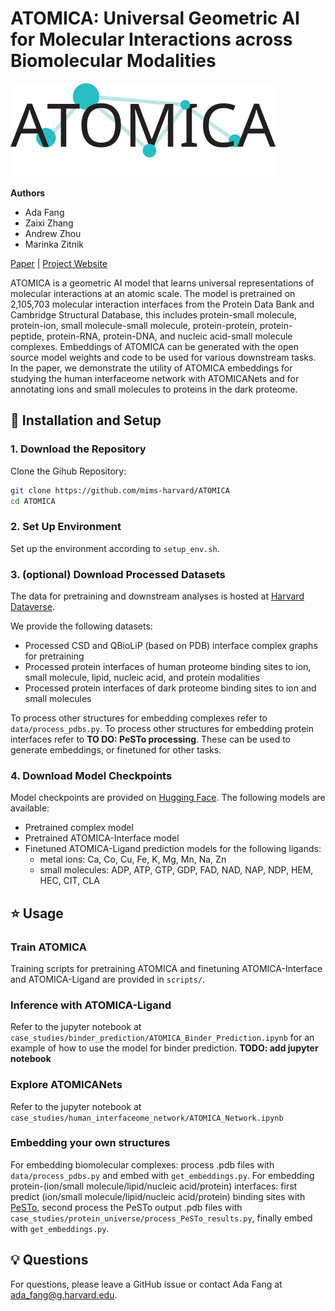 # ATOMICA: Universal Geometric AI for Molecular Interactions across Biomolecular Modalities

![ATOMICA logo](assets/atomica_logo.svg)

**Authors**
* Ada Fang
* Zaixi Zhang
* Andrew Zhou
* Marinka Zitnik

[Paper](link_to_paper) | [Project Website](link_to_website)

ATOMICA is a geometric AI model that learns universal representations of molecular interactions at an atomic scale. The model is pretrained on 2,105,703 molecular interaction interfaces from the Protein Data Bank and Cambridge Structural Database, this includes protein-small molecule, protein-ion, small molecule-small molecule, protein-protein, protein-peptide, protein-RNA, protein-DNA, and nucleic acid-small molecule complexes. Embeddings of ATOMICA can be generated with the open source model weights and code to be used for various downstream tasks. In the paper, we demonstrate the utility of ATOMICA embeddings for studying the human interfaceome network with ATOMICANets and for annotating ions and small molecules to proteins in the dark proteome.

## :rocket: Installation and Setup

### 1. Download the Repository
Clone the Gihub Repository:
```bash
git clone https://github.com/mims-harvard/ATOMICA
cd ATOMICA
```

### 2. Set Up Environment
Set up the environment according to `setup_env.sh`.

### 3. (optional) Download Processed Datasets
The data for pretraining and downstream analyses is hosted at [Harvard Dataverse](https://doi.org/10.7910/DVN/4DUBJX).

We provide the following datasets:
* Processed CSD and QBioLiP (based on PDB) interface complex graphs for pretraining
* Processed protein interfaces of human proteome binding sites to ion, small molecule, lipid, nucleic acid, and protein modalities
* Processed protein interfaces of dark proteome binding sites to ion and small molecules

To process other structures for embedding complexes refer to `data/process_pdbs.py`. To process other structures for embedding protein interfaces refer to **TO DO: PeSTo processing**. These can be used to generate embeddings, or finetuned for other tasks.

### 4. Download Model Checkpoints
Model checkpoints are provided on [Hugging Face](https://huggingface.co/ada-f/ATOMICA/). The following models are available:
* Pretrained complex model
* Pretrained ATOMICA-Interface model
* Finetuned ATOMICA-Ligand prediction models for the following ligands:
    * metal ions: Ca, Co, Cu, Fe, K, Mg, Mn, Na, Zn
    * small molecules: ADP, ATP, GTP, GDP, FAD, NAD, NAP, NDP, HEM, HEC, CIT, CLA

## :star: Usage
### Train ATOMICA
Training scripts for pretraining ATOMICA and finetuning ATOMICA-Interface and ATOMICA-Ligand are provided in `scripts/`.

### Inference with ATOMICA-Ligand
Refer to the jupyter notebook at `case_studies/binder_prediction/ATOMICA_Binder_Prediction.ipynb` for an example of how to use the model for binder prediction. **TODO: add jupyter notebook**

### Explore ATOMICANets
Refer to the jupyter notebook at `case_studies/human_interfaceome_network/ATOMICA_Network.ipynb`

### Embedding your own structures
For embedding biomolecular complexes: process .pdb files with `data/process_pdbs.py` and embed with `get_embeddings.py`.
For embedding protein-(ion/small molecule/lipid/nucleic acid/protein) interfaces: first predict (ion/small molecule/lipid/nucleic acid/protein) binding sites with [PeSTo](https://github.com/LBM-EPFL/PeSTo), second process the PeSTo output .pdb files with `case_studies/protein_universe/process_PeSTo_results.py`, finally embed with `get_embeddings.py`.

## :bulb: Questions
For questions, please leave a GitHub issue or contact Ada Fang at <ada_fang@g.harvard.edu>.
